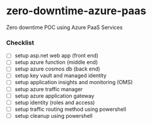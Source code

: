 # zero-downtime-azure-paas
Zero downtime POC using Azure PaaS Services
### Checklist
- [ ] setup asp.net web app (front end)
- [ ] setup azure function (middle end)
- [ ] setup azure cosmos db (back end)
- [ ] setup key vault and managed identity
- [ ] setup application insights and monitoring (OMS)
- [ ] setup azure traffic manager
- [ ] setup azure application gateway
- [ ] setup identity (roles and access)
- [ ] setup traffic routing method using powershell
- [ ] setup cleanup using powershell
